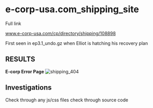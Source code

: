 e-corp-usa.com_shipping_site
============================

Full link

www.e-corp-usa.com/cp/directory/shipping/108898

First seen in ep3.1_undo.gz when Elliot is hatching his recovery plan

RESULTS
-------

**E-corp Error Page**
![shipping_404](https://github/z3r07h/Mr-R0B0T-s03-ARG/blob/master/Sites/e-corp-usa.com_shipping_site/screenshots/ecorp_shipping_404.jpg)


Investigations
--------------

Check through any js/css files
check through source code 


